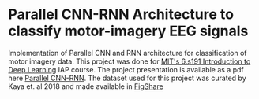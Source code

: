 # Parallel CNN-RNN Architecture to classify motor-imagery EEG signals
Implementation of Parallel CNN and RNN architecture for classification of motor imagery data. This project was done for [MIT's 6.s191 Introduction to Deep Learning](http://introtodeeplearning.com/) IAP course. The project presentation is available as a pdf here [Parallel CNN-RNN](https://github.com/nelsonalbertohj/ParallelCNN-RNN/blob/main/CNN%20RNN%20Brain-Computer%20Interface%20PDF%20Presentation.pdf). The dataset used for this project was curated by Kaya et. al 2018 and made available in [FigShare](https://figshare.com/collections/A_large_electroencephalographic_motor_imagery_dataset_for_electroencephalographic_brain_computer_interfaces/3917698)
